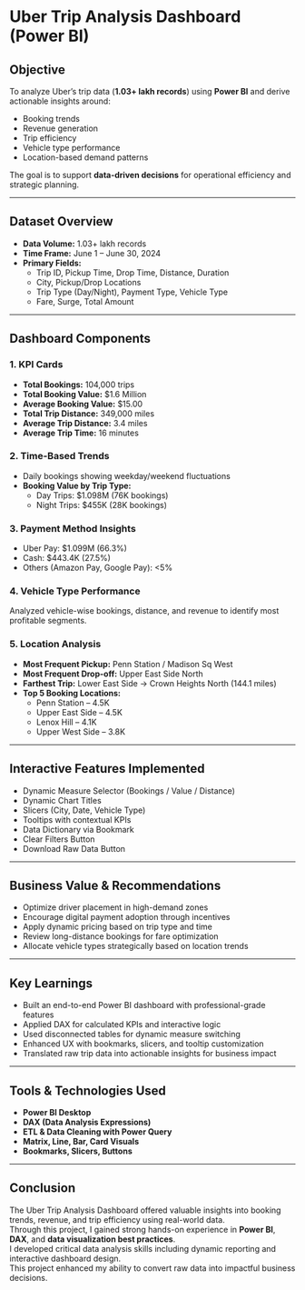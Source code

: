 # Uber Trip Analysis Dashboard (Power BI)

## Objective
To analyze Uber’s trip data (**1.03+ lakh records**) using **Power BI** and derive actionable insights around:
- Booking trends
- Revenue generation
- Trip efficiency
- Vehicle type performance
- Location-based demand patterns

The goal is to support **data-driven decisions** for operational efficiency and strategic planning.

---

## Dataset Overview
- **Data Volume:** 1.03+ lakh records  
- **Time Frame:** June 1 – June 30, 2024  
- **Primary Fields:**
  - Trip ID, Pickup Time, Drop Time, Distance, Duration
  - City, Pickup/Drop Locations
  - Trip Type (Day/Night), Payment Type, Vehicle Type
  - Fare, Surge, Total Amount

---

## Dashboard Components

### 1. KPI Cards
- **Total Bookings:** 104,000 trips  
- **Total Booking Value:** $1.6 Million  
- **Average Booking Value:** $15.00  
- **Total Trip Distance:** 349,000 miles  
- **Average Trip Distance:** 3.4 miles  
- **Average Trip Time:** 16 minutes

### 2. Time-Based Trends
- Daily bookings showing weekday/weekend fluctuations
- **Booking Value by Trip Type:**
  - Day Trips: $1.098M (76K bookings)
  - Night Trips: $455K (28K bookings)

### 3. Payment Method Insights
- Uber Pay: $1.099M (66.3%)  
- Cash: $443.4K (27.5%)  
- Others (Amazon Pay, Google Pay): <5%

### 4. Vehicle Type Performance
Analyzed vehicle-wise bookings, distance, and revenue to identify most profitable segments.

### 5. Location Analysis
- **Most Frequent Pickup:** Penn Station / Madison Sq West  
- **Most Frequent Drop-off:** Upper East Side North  
- **Farthest Trip:** Lower East Side → Crown Heights North (144.1 miles)  
- **Top 5 Booking Locations:**
  - Penn Station – 4.5K
  - Upper East Side – 4.5K
  - Lenox Hill – 4.1K
  - Upper West Side – 3.8K

---

## Interactive Features Implemented
- Dynamic Measure Selector (Bookings / Value / Distance)
- Dynamic Chart Titles
- Slicers (City, Date, Vehicle Type)
- Tooltips with contextual KPIs
- Data Dictionary via Bookmark
- Clear Filters Button
- Download Raw Data Button

---

## Business Value & Recommendations
- Optimize driver placement in high-demand zones
- Encourage digital payment adoption through incentives
- Apply dynamic pricing based on trip type and time
- Review long-distance bookings for fare optimization
- Allocate vehicle types strategically based on location trends

---

## Key Learnings
- Built an end-to-end Power BI dashboard with professional-grade features
- Applied DAX for calculated KPIs and interactive logic
- Used disconnected tables for dynamic measure switching
- Enhanced UX with bookmarks, slicers, and tooltip customization
- Translated raw trip data into actionable insights for business impact

---

## Tools & Technologies Used
- **Power BI Desktop**
- **DAX (Data Analysis Expressions)**
- **ETL & Data Cleaning with Power Query**
- **Matrix, Line, Bar, Card Visuals**
- **Bookmarks, Slicers, Buttons**

---

## Conclusion
The Uber Trip Analysis Dashboard offered valuable insights into booking trends, revenue, and trip efficiency using real-world data.  
Through this project, I gained strong hands-on experience in **Power BI**, **DAX**, and **data visualization best practices**.  
I developed critical data analysis skills including dynamic reporting and interactive dashboard design.  
This project enhanced my ability to convert raw data into impactful business decisions.
